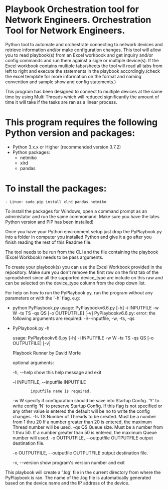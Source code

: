 
# Playbook Orchestration tool for Network Engineers. Orchestration Tool for Network Engineers.
Python tool to automate and orchestrate connecting to network devices and retrieve information and/or make configuration changes.
This tool will allow you to read playbook(s) from an Excel workbook and get inquiry and/or config commands and run them against a sigle or multiple device(s). If the Excel workbook contains multiple tabs/sheets the tool will read all tabs from left to right and execute the statements in the playbook accordingly.(check the excel template for more information on the format and naming convention and sample show and config statements.)

This program has been designed to connect to multiple devices at the same time by using Multi Threads which will reduced significantly the amount of time it will take if the tasks are ran as a linear process.

# This program requires the following Python version and packages:
  - Python 3.x.x or Higher (recommended version 3.7.2)
  - Python packages:
    - netmiko
    - xlrd
    - pandas

# To install the packages:
    - Linux: sudo pip install xlrd pandas netmiko
  
To install the packages for Windows, open a command prompt as an administator and run the same commomand. Make sure you have the lates Python version and PIP has been installed)

Once you have your Python environment setup just drop the PyPlaybook.py into a folder in computer you installed Python and give it a go after you finish reading the rest of this Readme file.

The tool needs to be run from the CLI and the file containing the playbook (Excel Workbook) needs to be pass arguments.

To create your playbook(s) you can use the Excel Workbook provided in the repository. Make sure you don't remove the first row on the first tab of the spreadsheet since all the supported device_type are include on this raw and can be selected on the device_type column from the drop down list.

For help on how to run the PyPlaybook.py, run the program without any parameters or with the '-h' flag.
e.g:
  - python PyPlaybook.py
    usage: PyPlaybookv6.6.py [-h] -i INPUTFILE -w W -ts TS -qs QS [-o OUTPUTFILE]
                             [-v]
    PyPlaybookv6.6.py: error: the following arguments are required: -i/--inputfile, -w, -ts, -qs
    
  - PyPlaybook.py -h
  
    usage: PyPlaybookv6.6.py [-h] -i INPUTFILE -w W -ts TS -qs QS [-o OUTPUTFILE]
                [-v]
    
    Playbook Runner by David Morfe
    
    optional arguments:
    
    -h, --help            show this help message and exit
    
    -i INPUTFILE, --inputfile INPUTFILE
    
                inputfile name is required.
                
    -w W                  specify if configuration should be save into Startup
                          Config. 'Y' to write config 'N' to preserve Startup
                          Config. If this flag is not specified or any other
                          value is entered the default will be no to write the
                          config changes.
    -ts TS                Number of Threads to be created. Must be a number from
                          1 thru 20 If a number greater than 20 is entered, the
                          maximum Thread number will be used.
    -qs QS                Queue size. Must be a number from 1 thru 50. If a
                          number greater than 50 is entered, the maximum Queue
                          number will used.
    -o OUTPUTFILE, --outputfile OUTPUTFILE
                          output destination file.

    -o OUTPUTFILE, --outputfile OUTPUTFILE
                output destination file.
                
    -v, --version         show program's version number and exit

This playbook will create a '.log' file in the current directory from where the PyPlaybook is ran. The name of the .log file is automatically generated based on the device name and the IP address of the device.
